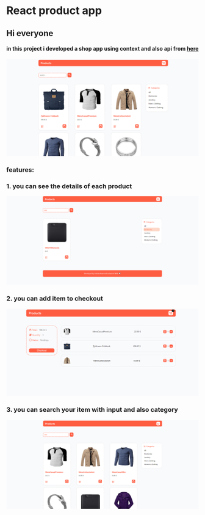 # React product app

## Hi everyone
#### in this project i developed a shop app using context and also api from [here](https://fakestoreapi.com/)
  ![main page](/shop-image/React-Store-Project.png "project") 

### features: 
### 1. you can see the details of each product 
![category](/shop-image/category.png "category")
<br/>
### 2. you can add item to checkout
  ![checkout](/shop-image/checkout.png "checkout")
<br/>
### 3. you can search your item with input and also category
  ![search](/shop-image/search.png "search")
<br/>

